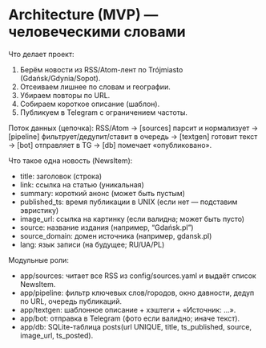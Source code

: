 # Architecture (MVP) — человеческими словами

Что делает проект:
1) Берём новости из RSS/Atom-лент по Trójmiasto (Gdańsk/Gdynia/Sopot).
2) Отсеиваем лишнее по словам и географии.
3) Убираем повторы по URL.
4) Собираем короткое описание (шаблон).
5) Публикуем в Telegram с ограничением частоты.

Поток данных (цепочка):
RSS/Atom → [sources] парсит и нормализует → [pipeline] фильтрует/дедупит/ставит в очередь → [textgen] готовит текст → [bot] отправляет в TG → [db] помечает «опубликовано».

Что такое одна новость (NewsItem):
- title: заголовок (строка)
- link: ссылка на статью (уникальная)
- summary: короткий анонс (может быть пустым)
- published_ts: время публикации в UNIX (если нет — подставим эвристику)
- image_url: ссылка на картинку (если валидна; может быть пусто)
- source: название издания (например, “Gdańsk.pl”)
- source_domain: домен источника (например, gdansk.pl)
- lang: язык записи (на будущее; RU/UA/PL)

Модульные роли:
- app/sources: читает все RSS из config/sources.yaml и выдаёт список NewsItem.
- app/pipeline: фильтр ключевых слов/городов, окно давности, дедуп по URL, очередь публикаций.
- app/textgen: шаблонное описание + хэштеги + «Источник: ...».
- app/bot: отправка в Telegram (фото если валидно; иначе текст).
- app/db: SQLite-таблица posts(url UNIQUE, title, ts_published, source, image_url, ts_posted).
